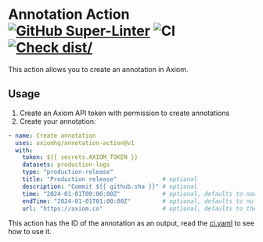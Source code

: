 # Annotation Action [![GitHub Super-Linter](https://github.com/actions/typescript-action/actions/workflows/linter.yml/badge.svg)](https://github.com/super-linter/super-linter) ![CI](https://github.com/actions/typescript-action/actions/workflows/ci.yml/badge.svg) [![Check dist/](https://github.com/actions/typescript-action/actions/workflows/check-dist.yml/badge.svg)](https://github.com/actions/typescript-action/actions/workflows/check-dist.yml)

This action allows you to create an annotation in Axiom.

## Usage

1. Create an Axiom API token with permission to create annotations
2. Create your annotation:

```yaml
- name: Create annotation
  uses: axiomhq/annotation-action@v1
  with:
    token: ${{ secrets.AXIOM_TOKEN }}
    datasets: production-logs
    type: "production-release"
    title: "Production release"             # optional
    description: "Commit ${{ github.sha }}" # optional
    time: "2024-01-01T00:00:00Z"            # optional, defaults to now
    endTime: "2024-01-01T01:00:00Z"         # optional, defaults to null
    url: "https://axiom.co"                 # optional, defaults to the current job url
```

This action has the ID of the annotation as an output, read the 
[ci.yaml](https://github.com/axiomhq/annotation-action/blob/main/.github/workflows/ci.yml)
to see how to use it.
